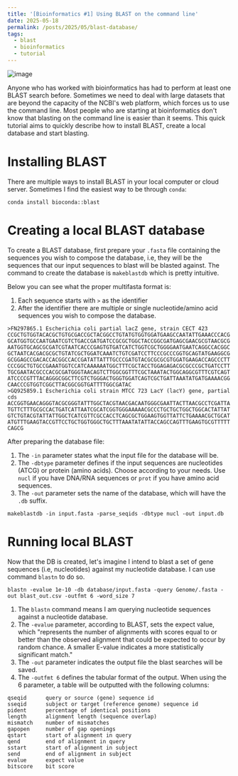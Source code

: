 ```yaml
---
title: '[Bioinformatics #1] Using BLAST on the command line'
date: 2025-05-18
permalink: /posts/2025/05/blast-database/
tags:
  - blast
  - bioinformatics
  - tutorial
---
```


![image](https://github.com/user-attachments/assets/dfc2898b-1df8-4ccf-a7ab-ef8823cd39b8)


Anyone who has worked with bioinformatics has had to perform at least one BLAST search before. Sometimes we need to deal with large datasets that are beyond the capacity of the NCBI's web platform, which forces us to use the command line. Most people who are starting at bioinformatics don't know that blasting on the command line is easier than it seems. This quick tutorial aims to quickly describe how to install BLAST, create a local database and start blasting.

Installing BLAST
======

There are multiple ways to install BLAST in your local computer or cloud server. Sometimes I find the easiest way to be through ``conda``:

```
conda install bioconda::blast
```


Creating a local BLAST database
======

To create a BLAST database, first prepare your ```.fasta``` file containing the sequences you wish to compose the database, i.e, they will be the sequences that our input sequences to blast will be blasted against. The command to create the database is ```makeblastdb``` which is pretty intuitive. 

Below you can see what the proper multifasta format is:
1. Each sequence starts with ```>``` as the identifier
2. After the identifier there are multiple or single nucleotide/amino acid sequences you wish to compose the database. 

```
>FN297865.1 Escherichia coli partial lacZ gene, strain CECT 423
CCGCTGTGGTACACGCTGTGCGACCGCTACGGCCTGTATGTGGTGGATGAAGCCAATATTGAAACCCACG
GCATGGTGCCAATGAATCGTCTGACCGATGATCCGCGCTGGCTACCGGCGATGAGCGAACGCGTAACGCG
AATGGTGCAGCGCGATCGTAATCACCCGAGTGTGATCATCTGGTCGCTGGGGAATGAATCAGGCCACGGC
GCTAATCACGACGCGCTGTATCGCTGGATCAAATCTGTCGATCCTTCCCGCCCGGTGCAGTATGAAGGCG
GCGGAGCCGACACCACGGCCACCGATATTATTTGCCCGATGTACGCGCGCGTGGATGAAGACCAGCCCTT
CCCGGCTGTGCCGAAATGGTCCATCAAAAAATGGCTTTCGCTACCTGGAGAGACGCGCCCGCTGATCCTT
TGCGAATACGCCCACGCGATGGGTAACAGTCTTGGCGGTTTCGCTAAATACTGGCAGGCGTTTCGTCAGT
ATCCCCGTTTACAGGGCGGCTTCGTCTGGGACTGGGTGGATCAGTCGCTGATTAAATATGATGAAAACGG
CAACCCGTGGTCGGCTTACGGCGGTGATTTTGGCGATAC
>GQ925859.1 Escherichia coli strain MTCC 723 LacY (lacY) gene, partial cds
ACCGGTGAACAGGGTACGCGGGTATTTGGCTACGTAACGACAATGGGCGAATTACTTAACGCCTCGATTA
TGTTCTTTGCGCCACTGATCATTAATCGCATCGGTGGGAAAAACGCCCTGCTGCTGGCTGGCACTATTAT
GTCTGTACGTATTATTGGCTCATCGTTCGCCACCTCAGCGCTGGAAGTGGTTATTCTGAAAACGCTGCAT
ATGTTTGAAGTACCGTTCCTGCTGGTGGGCTGCTTTAAATATATTACCAGCCAGTTTGAAGTGCGTTTTT
CAGCG
```

After preparing the database file:

1. The ``-in``  parameter states what the input file for the database will be.
2. The ``-dbtype`` parameter defines if the input sequences are nucleotides (ATCG) or protein (amino acids). Choose according to your needs. Use ``nucl`` if you have DNA/RNA sequences or ``prot`` if you have amino acid sequences.
3. The ``-out`` parameter sets the name of the database, which will have the ``.db`` suffix. 

```
makeblastdb -in input.fasta -parse_seqids -dbtype nucl -out input.db
```

Running local BLAST
======

Now that the DB is created, let's imagine I intend to blast a set of gene sequences (i.e, nucleotides) against my nucleotide database. I can use command ```blastn``` to do so. 


```
blastn -evalue 1e-10 -db database/input.fasta -query Genome/.fasta -out blast_out.csv -outfmt 6 -word_size 7
```

1. The ```blastn``` command means I am querying nucleotide sequences against a nucleotide database.
2. The ```-evalue``` parameter, according to BLAST, sets the expect value, which "represents the number of alignments with scores equal to or better than the observed alignment that could be expected to occur by random chance. A smaller E-value indicates a more statistically significant match."
3. The ```-out``` parameter indicates the output file the blast searches will be saved.
4. The ```-outfmt 6``` defines the tabular format of the output. When using the 6 parameter, a table will be outputted with the following columns:


```
qseqid      query or source (gene) sequence id
sseqid      subject or target (reference genome) sequence id
pident      percentage of identical positions
length      alignment length (sequence overlap)
mismatch    number of mismatches
gapopen     number of gap openings
qstart      start of alignment in query
qend        end of alignment in query
sstart      start of alignment in subject
send        end of alignment in subject
evalue      expect value
bitscore    bit score
```
